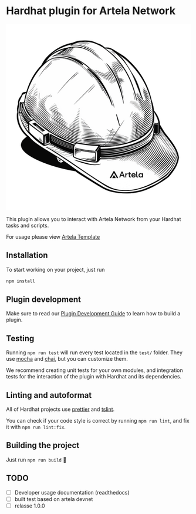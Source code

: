 # Hardhat plugin for Artela Network

![img](docs/logo.png)

This plugin allows you to interact with Artela Network from your Hardhat tasks and scripts.

For usage please view [Artela Template](https://github.com/BuidlerHouse/artela-template)

## Installation

To start working on your project, just run

```bash
npm install
```

## Plugin development

Make sure to read our [Plugin Development Guide](https://hardhat.org/advanced/building-plugins.html) to learn how to build a plugin.

## Testing

Running `npm run test` will run every test located in the `test/` folder. They
use [mocha](https://mochajs.org) and [chai](https://www.chaijs.com/),
but you can customize them.

We recommend creating unit tests for your own modules, and integration tests for
the interaction of the plugin with Hardhat and its dependencies.

## Linting and autoformat

All of Hardhat projects use [prettier](https://prettier.io/) and
[tslint](https://palantir.github.io/tslint/).

You can check if your code style is correct by running `npm run lint`, and fix
it with `npm run lint:fix`.

## Building the project

Just run `npm run build` ️👷

## TODO
* [ ] Developer usage documentation (readthedocs)
* [ ] built test based on artela devnet
* [ ] relasse 1.0.0